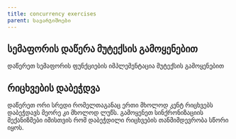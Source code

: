```yaml
---
title: concurrency exercises
parent: სავარჯიშოები
---
```


## სემაფორის დაწერა მუტექსის გამოყენებით
დაწერეთ სემაფორის ფუნქციების იმპლემენტაცია მუტექსის გამოყენებით



## რიცხვების დაბეჭდვა
დაწერეთ ორი სრედი რომელთაგანაც ერთი მხოლოდ კენტ რიცხვებს დაბეჭდავს მეორე კი მხოლოდ ლუწს. გამოყენეთ სინქრონიზაციის მექანიზმები იმისთვის რომ დაბეჭდილი რიცხვების თანმიმდევრობა სწორი იყოს.